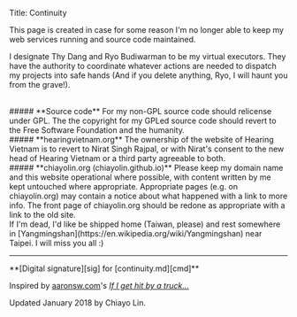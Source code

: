 Title: Continuity

This page is created in case for some reason I'm no longer able to keep my web 
services running and source code maintained.

I designate Thy Dang and Ryo Budiwarman to be my virtual executors. They have
the authority to coordinate whatever actions are needed to dispatch my projects 
into safe hands (And if you delete anything, Ryo, I will haunt you from the grave!).

<br/>
##### **Source code**
For my non-GPL source code should relicense under GPL. The the copyright for my
GPLed source code should revert to the Free Software Foundation and the humanity.

<br/>
##### **hearingvietnam.org**
The ownership of the website of Hearing Vietnam is to revert to Nirat Singh 
Rajpal, or with Nirat's consent to the new head of Hearing Vietnam or a third 
party agreeable to both.

<br/>
##### **chiayolin.org (chiayolin.github.io)**
Please keep my domain name and this website operational where possible, with 
content written by me kept untouched where appropriate. Appropriate pages 
(e.g. on chiayolin.org) may contain a notice about what happened with a link to 
more info. The front page of chiayolin.org should be redone as appropriate with 
a link to the old site.

<br/>
If I'm dead, I'd like be shipped home (Taiwan, please) and rest somewhere in 
[Yangmingshan](https://en.wikipedia.org/wiki/Yangmingshan) near Taipei. 
I will miss you all :)

<hr/>
**[Digital signature][sig] for [continuity.md][cmd]**

Inspired by [aaronsw.com](http://www.aaronsw.com/)'s
[*If I get hit by a truck...*](http://www.aaronsw.com/2002/continuity.html)

Updated January 2018 by Chiayo Lin.


[sig]: https://raw.githubusercontent.com/chiayolin/chiayolin.github.io/master/continuity.sig
[cmd]: https://github.com/chiayolin/chiayolin.github.io/blob/source/content/pages/continuity.md

